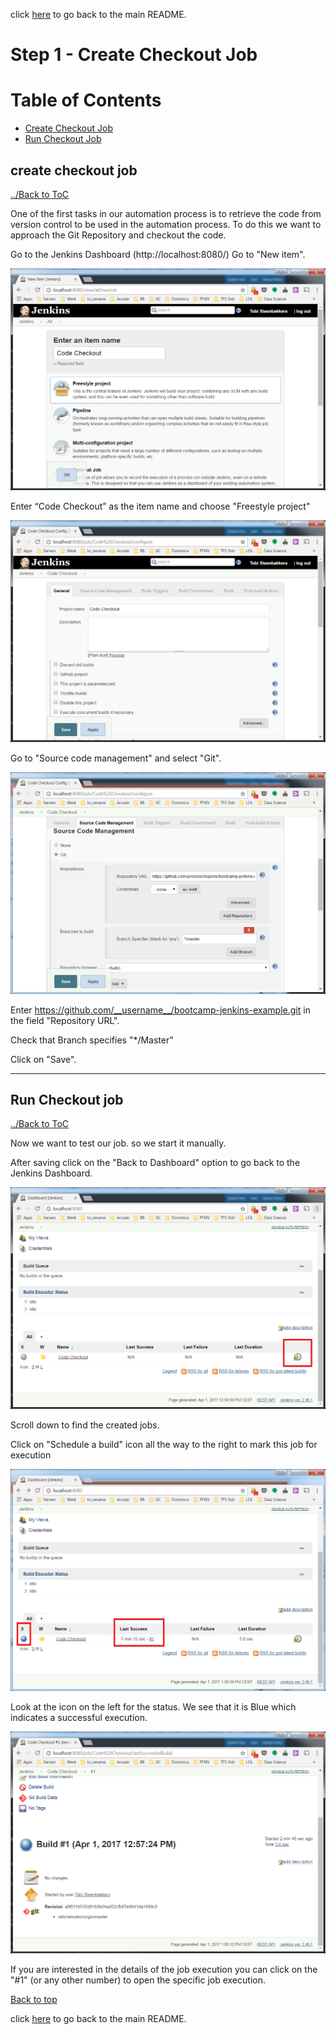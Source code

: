 click [here](../README.md#table-of-contents) to go back to the main README. 

# Step 1 - Create Checkout Job


# Table of Contents
- [Create Checkout Job](#create-checkout-job)
- [Run Checkout Job](#run-checkout-job)

## create checkout job

[../Back to ToC](#table-of-contents)

One of the first tasks in our automation process is to retrieve the code from version control to be used in the automation process. To do this we want to approach the Git Repository and checkout the code.

Go to the Jenkins Dashboard (http://localhost:8080/)
Go to "New item". 


![alt text](/docs/images/Step1/Step1-1.png "Logo Title Text 1")

Enter “Code Checkout” as the item name and choose "Freestyle project"

![alt text](/docs/images/Step1/Step1-2.png "Logo Title Text 1")

Go to "Source code management" and select "Git". 

![alt text](/docs/images/Step1/Step1-3.png "Logo Title Text 1")

Enter https://github.com/__username__/bootcamp-jenkins-example.git in the field "Repository URL".

Check that Branch specifies "*/Master"

Click on "Save".

***

## Run Checkout job

[../Back to ToC](#table-of-contents)

Now we want to test our job. so we start it manually.

After saving click on the "Back to Dashboard" option to go back to the Jenkins Dashboard.

![alt text](/docs/images/Step1/Step1-4.png "Logo Title Text 1")

Scroll down to find the created jobs.


Click on "Schedule a build" icon all the way to the right to mark this job for execution

![alt text](/docs/images/Step1/Step1-5.png "Logo Title Text 1")

Look at the icon on the left for the status. We see that it is Blue which indicates a successful execution.

![alt text](/docs/images/Step1/Step1-6.png "Logo Title Text 1")

If you are interested in the details of the job execution you can click on the "#1" (or any other number) to open the specific job execution.


[Back to top](#table-of-contents)

click [here](../README.md#table-of-contents) to go back to the main README. 
